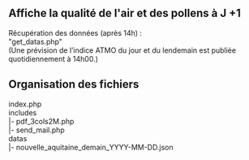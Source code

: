 ## Affiche la qualité de l'air et des pollens à J +1 

Récupération des données (après 14h) :</br>
"get_datas.php"</br>
(Une prévision de l’indice ATMO du jour et du lendemain est publiée quotidiennement à 14h00.)</br>

## Organisation des fichiers
index.php
</br>
includes</br>
   |- pdf_3cols2M.php</br>
   |- send_mail.php</br>
datas</br>
   |- nouvelle_aquitaine_demain_YYYY-MM-DD.json</br>
